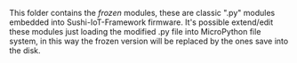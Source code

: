 This folder contains the *frozen* modules, these are classic ".py" modules embedded into Sushi-IoT-Framework firmware.
It's possible extend/edit these modules just loading the modified .py file into MicroPython file system, in this way the frozen version will be replaced by the ones save into the disk.